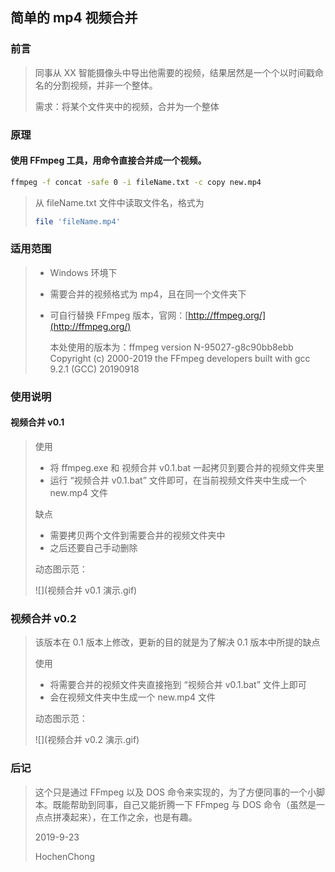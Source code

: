 ## 简单的 mp4 视频合并

### 前言

> 同事从 XX 智能摄像头中导出他需要的视频，结果居然是一个个以时间戳命名的分割视频，并非一个整体。
>
> 需求：将某个文件夹中的视频，合并为一个整体

### 原理

#### 使用 FFmpeg 工具，用命令直接合并成一个视频。

```bash
ffmpeg -f concat -safe 0 -i fileName.txt -c copy new.mp4
```

> 从 fileName.txt 文件中读取文件名，格式为 
> ```bash
> file 'fileName.mp4'
> ```
> 

### 适用范围

> * Windows 环境下
>* 需要合并的视频格式为 mp4，且在同一个文件夹下
> * 可自行替换 FFmpeg 版本，官网：[http://ffmpeg.org/](http://ffmpeg.org/)
>
>   本处使用的版本为：ffmpeg version N-95027-g8c90bb8ebb Copyright (c) 2000-2019 the FFmpeg developers built with gcc 9.2.1 (GCC) 20190918

### 使用说明

#### 视频合并 v0.1

> 使用
>
> * 将 ffmpeg.exe 和 视频合并 v0.1.bat 一起拷贝到要合并的视频文件夹里
> * 运行 “视频合并 v0.1.bat” 文件即可，在当前视频文件夹中生成一个 new.mp4 文件
>
> 缺点
>
> * 需要拷贝两个文件到需要合并的视频文件夹中
> * 之后还要自己手动删除
>
> 动态图示范：
>
> ![](视频合并 v0.1 演示.gif)

### 视频合并 v0.2

> 该版本在 0.1 版本上修改，更新的目的就是为了解决 0.1 版本中所提的缺点
>
> 使用
>
> * 将需要合并的视频文件夹直接拖到 “视频合并 v0.1.bat” 文件上即可
> * 会在视频文件夹中生成一个 new.mp4 文件
>
> 动态图示范：
>
> ![](视频合并 v0.2 演示.gif)

### 后记

> 这个只是通过 FFmpeg 以及 DOS 命令来实现的，为了方便同事的一个小脚本。既能帮助到同事，自己又能折腾一下 FFmpeg 与 DOS 命令（虽然是一点点拼凑起来），在工作之余，也是有趣。
>
> 2019-9-23
>
> HochenChong

